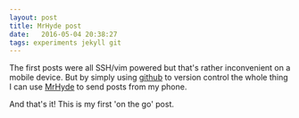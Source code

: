 ```yaml
---
layout: post
title: MrHyde post
date:   2016-05-04 20:38:27
tags: experiments jekyll git
---
```


The first posts were all SSH/vim powered but that's rather inconvenient on a mobile device. But by simply using [github](https://github.com/AnilDaoud/exp) to version control the whole thing I can use [MrHyde](http://faudroids.org/MrHyde/94) to send posts from my phone.

And that's it! This is my first 'on the go' post.
